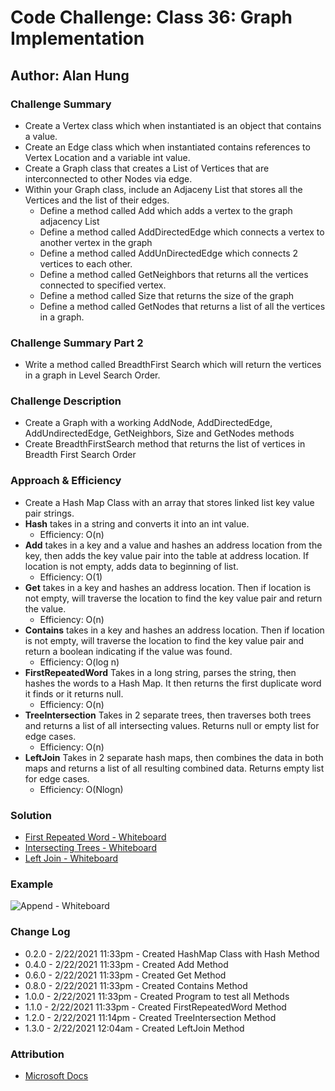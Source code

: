 # Code Challenge: Class 36: Graph Implementation

## Author: Alan Hung

### Challenge Summary
* Create a Vertex class which when instantiated is an object that contains a value.
* Create an Edge class which when instantiated contains references to Vertex Location and a variable int value.
* Create a Graph class that creates a List of Vertices that are interconnected to other Nodes via edge.
* Within your Graph class, include an Adjaceny List that stores all the Vertices and the list of their edges.
  * Define a method called Add which adds a vertex to the graph adjacency List
  * Define a method called AddDirectedEdge which connects a vertex to another vertex in the graph
  * Define a method called AddUnDirectedEdge which connects 2 vertices to each other.
  * Define a method called GetNeighbors that returns all the vertices connected to specified vertex.
  * Define a method called Size that returns the size of the graph
  * Define a method called GetNodes that returns a list of all the vertices in a graph.

### Challenge Summary Part 2
* Write a method called BreadthFirst Search which will return the vertices in a graph in Level Search Order.

### Challenge Description
* Create a Graph with a working AddNode, AddDirectedEdge, AddUndirectedEdge, GetNeighbors, Size and GetNodes methods
* Create BreadthFirstSearch method that returns the list of vertices in Breadth First Search Order

### Approach & Efficiency
* Create a Hash Map Class with an array that stores linked list key value pair strings.
* __Hash__ takes in a string and converts it into an int value.
  * Efficiency: O(n)
* __Add__ takes in a key and a value and hashes an address location from the key, then adds the key value pair into the table at address location.  If location is not empty, adds data to beginning of list.
  * Efficiency: O(1)
* __Get__ takes in a key and hashes an address location.  Then if location is not empty, will traverse the location to find the key value pair and return the value.
  * Efficiency: O(n)
* __Contains__ takes in a key and hashes an address location.  Then if location is not empty, will traverse the location to find the key value pair and return a boolean indicating if the value was found.
  * Efficiency: O(log n)
* __FirstRepeatedWord__ Takes in a long string, parses the string, then hashes the words to a Hash Map.  It then returns the first duplicate word it finds or it returns null.
  * Efficiency: O(n)
* __TreeIntersection__ Takes in 2 separate trees, then traverses both trees and returns a list of all intersecting values.  Returns null or empty list for edge cases.
  * Efficiency: O(n)
* __LeftJoin__ Takes in 2 separate hash maps, then combines the data in both maps and returns a list of all resulting combined data.  Returns empty list for edge cases.
  * Efficiency: O(Nlogn)

### Solution
* [First Repeated Word - Whiteboard](./HashTable/HashTable/assets/repeated-word.png)
* [Intersecting Trees - Whiteboard](./HashTable/HashTable/assets/TreeIntersection.PNG)
* [Left Join - Whiteboard](./HashTable/HashTable/assets/left-sort.png)

### Example
![Append - Whiteboard](./HashTable/HashTable/assets/ExampleProgram.PNG)

### Change Log
* 0.2.0 - 2/22/2021 11:33pm - Created HashMap Class with Hash Method
* 0.4.0 - 2/22/2021 11:33pm - Created Add Method
* 0.6.0 - 2/22/2021 11:33pm - Created Get Method
* 0.8.0 - 2/22/2021 11:33pm - Created Contains Method
* 1.0.0 - 2/22/2021 11:33pm - Created Program to test all Methods
* 1.1.0 - 2/22/2021 11:33pm - Created FirstRepeatedWord Method
* 1.2.0 - 2/22/2021 11:14pm - Created TreeIntersection Method
* 1.3.0 - 2/22/2021 12:04am - Created LeftJoin Method

### Attribution
* [Microsoft Docs](https://docs.microsoft.com/en-us/dotnet/csharp/language-reference/)
